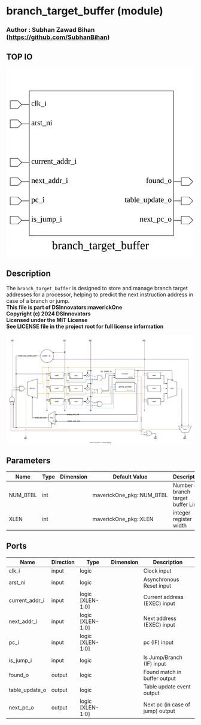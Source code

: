 # branch_target_buffer (module)

### Author : Subhan Zawad Bihan (https://github.com/SubhanBihan)

## TOP IO
<img src="./branch_target_buffer_top.svg">

## Description

The `branch_target_buffer` is designed to store and manage branch target addresses for a processor,
helping to predict the next instruction address in case of a branch or jump.
<br>**This file is part of DSInnovators:maverickOne**
<br>**Copyright (c) 2024 DSInnovators**
<br>**Licensed under the MIT License**
<br>**See LICENSE file in the project root for full license information**

<img src="./branch_target_buffer_des.svg">

## Parameters
|Name|Type|Dimension|Default Value|Description|
|-|-|-|-|-|
|NUM_BTBL|int||maverickOne_pkg::NUM_BTBL|Number of branch target buffer Lines|
|XLEN|int||maverickOne_pkg::XLEN|integer register width|

## Ports
|Name|Direction|Type|Dimension|Description|
|-|-|-|-|-|
|clk_i|input|logic||Clock input|
|arst_ni|input|logic||Asynchronous Reset input|
|current_addr_i|input|logic [XLEN-1:0]||Current address (EXEC) input|
|next_addr_i|input|logic [XLEN-1:0]||Next address (EXEC) input|
|pc_i|input|logic [XLEN-1:0]||pc (IF) input|
|is_jump_i|input|logic||Is Jump/Branch (IF) input|
|found_o|output|logic||Found match in buffer output|
|table_update_o|output|logic||Table update event output|
|next_pc_o|output|logic [XLEN-1:0]||Next pc (in case of jump) output|
